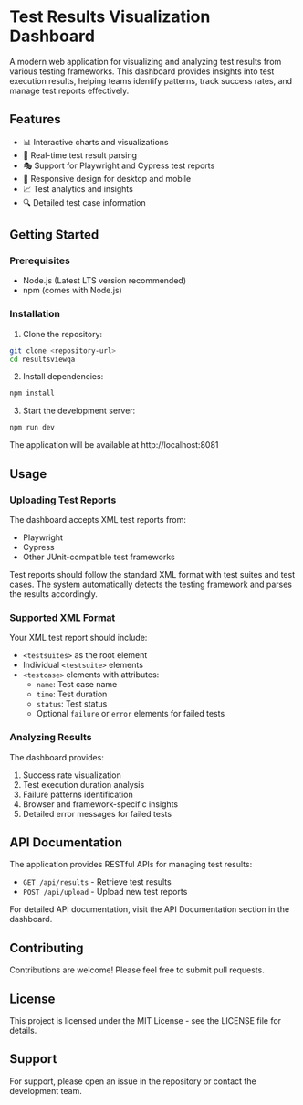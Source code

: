 # Test Results Visualization Dashboard

A modern web application for visualizing and analyzing test results from various testing frameworks. This dashboard provides insights into test execution results, helping teams identify patterns, track success rates, and manage test reports effectively.

## Features

- 📊 Interactive charts and visualizations
- 🔄 Real-time test result parsing
- 🎭 Support for Playwright and Cypress test reports
- 📱 Responsive design for desktop and mobile
- 📈 Test analytics and insights
- 🔍 Detailed test case information

## Getting Started

### Prerequisites

- Node.js (Latest LTS version recommended)
- npm (comes with Node.js)

### Installation

1. Clone the repository:
```sh
git clone <repository-url>
cd resultsviewqa
```

2. Install dependencies:
```sh
npm install
```

3. Start the development server:
```sh
npm run dev
```

The application will be available at http://localhost:8081

## Usage

### Uploading Test Reports

The dashboard accepts XML test reports from:
- Playwright
- Cypress
- Other JUnit-compatible test frameworks

Test reports should follow the standard XML format with test suites and test cases. The system automatically detects the testing framework and parses the results accordingly.

### Supported XML Format

Your XML test report should include:
- `<testsuites>` as the root element
- Individual `<testsuite>` elements
- `<testcase>` elements with attributes:
  - `name`: Test case name
  - `time`: Test duration
  - `status`: Test status
  - Optional `failure` or `error` elements for failed tests

### Analyzing Results

The dashboard provides:
1. Success rate visualization
2. Test execution duration analysis
3. Failure patterns identification
4. Browser and framework-specific insights
5. Detailed error messages for failed tests

## API Documentation

The application provides RESTful APIs for managing test results:

- `GET /api/results` - Retrieve test results
- `POST /api/upload` - Upload new test reports

For detailed API documentation, visit the API Documentation section in the dashboard.

## Contributing

Contributions are welcome! Please feel free to submit pull requests.

## License

This project is licensed under the MIT License - see the LICENSE file for details.

## Support

For support, please open an issue in the repository or contact the development team.
